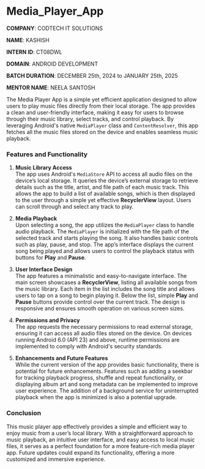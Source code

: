 # Media_Player_App

**COMPANY**: CODTECH IT SOLUTIONS

**NAME**: KASHISH

**INTERN ID**: CT08DWL

**DOMAIN**: ANDROID DEVELOPMENT

**BATCH DURATION**: DECEMBER 25th, 2024 to JANUARY 25th, 2025

**MENTOR NAME**: NEELA SANTOSH

The Media Player App is a simple yet efficient application designed to allow users to play music files directly from their local storage. The app provides a clean and user-friendly interface, making it easy for users to browse through their music library, select tracks, and control playback. By leveraging Android's native `MediaPlayer` class and `ContentResolver`, this app fetches all the music files stored on the device and enables seamless music playback.

### **Features and Functionality**

1. **Music Library Access**  
   The app uses Android's `MediaStore` API to access all audio files on the device’s local storage. It queries the device’s external storage to retrieve details such as the title, artist, and file path of each music track. This allows the app to build a list of available songs, which is then displayed to the user through a simple yet effective **RecyclerView** layout. Users can scroll through and select any track to play.

2. **Media Playback**  
   Upon selecting a song, the app utilizes the `MediaPlayer` class to handle audio playback. The `MediaPlayer` is initialized with the file path of the selected track and starts playing the song. It also handles basic controls such as play, pause, and stop. The app’s interface displays the current song being played and allows users to control the playback status with buttons for **Play** and **Pause**.

3. **User Interface Design**  
   The app features a minimalistic and easy-to-navigate interface. The main screen showcases a **RecyclerView**, listing all available songs from the music library. Each item in the list includes the song title and allows users to tap on a song to begin playing it. Below the list, simple **Play** and **Pause** buttons provide control over the current track. The design is responsive and ensures smooth operation on various screen sizes.

4. **Permissions and Privacy**  
   The app requests the necessary permissions to read external storage, ensuring it can access all audio files stored on the device. On devices running Android 6.0 (API 23) and above, runtime permissions are implemented to comply with Android's security standards.

5. **Enhancements and Future Features**  
   While the current version of the app provides basic functionality, there is potential for future enhancements. Features such as adding a seekbar for tracking playback progress, shuffle and repeat functionality, or displaying album art and song metadata can be implemented to improve user experience. The addition of a background service for uninterrupted playback when the app is minimized is also a potential upgrade.

### **Conclusion**  
This music player app effectively provides a simple and efficient way to enjoy music from a user’s local library. With a straightforward approach to music playback, an intuitive user interface, and easy access to local music files, it serves as a perfect foundation for a more feature-rich media player app. Future updates could expand its functionality, offering a more customized and immersive experience.


